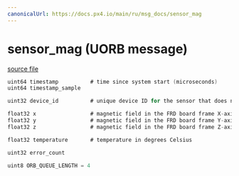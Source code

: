 ```yaml
---
canonicalUrl: https://docs.px4.io/main/ru/msg_docs/sensor_mag
---
```


# sensor_mag (UORB message)



[source file](https://github.com/PX4/PX4-Autopilot/blob/release/1.13/msg/sensor_mag.msg)

```c
uint64 timestamp          # time since system start (microseconds)
uint64 timestamp_sample

uint32 device_id          # unique device ID for the sensor that does not change between power cycles

float32 x                 # magnetic field in the FRD board frame X-axis in Gauss
float32 y                 # magnetic field in the FRD board frame Y-axis in Gauss
float32 z                 # magnetic field in the FRD board frame Z-axis in Gauss

float32 temperature       # temperature in degrees Celsius

uint32 error_count

uint8 ORB_QUEUE_LENGTH = 4

```
